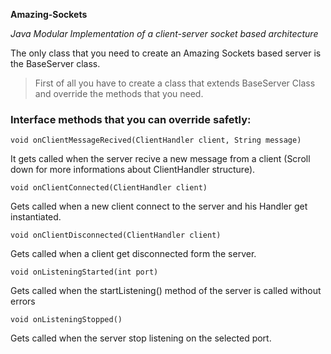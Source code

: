 **Amazing-Sockets**

*Java Modular Implementation of a client-server socket based architecture*

The only class that you need to create an Amazing Sockets based server is the BaseServer class.

> First of all you have to create a class that extends BaseServer Class and override the methods that you need.

### Interface methods that you can override safetly:


	void onClientMessageRecived(ClientHandler client, String message)
It gets called when the server recive a new message from a client 
(Scroll down for more informations about ClientHandler structure).

	void onClientConnected(ClientHandler client)
Gets called when a new client connect to the server and his Handler get instantiated.

	void onClientDisconnected(ClientHandler client)
Gets called when a client get disconnected form the server.

	void onListeningStarted(int port)
Gets called when the startListening() method of the server is called without errors

	void onListeningStopped()
Gets called when the server stop listening on the selected port.





